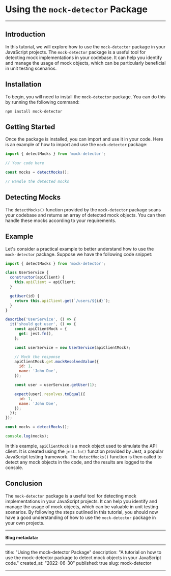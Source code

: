 # Using the `mock-detector` Package

---

## Introduction

In this tutorial, we will explore how to use the `mock-detector` package in your JavaScript projects. The `mock-detector` package is a useful tool for detecting mock implementations in your codebase. It can help you identify and manage the usage of mock objects, which can be particularly beneficial in unit testing scenarios.

## Installation

To begin, you will need to install the `mock-detector` package. You can do this by running the following command:

```shell
npm install mock-detector
```

## Getting Started

Once the package is installed, you can import and use it in your code. Here is an example of how to import and use the `mock-detector` package:

```javascript
import { detectMocks } from 'mock-detector';

// Your code here

const mocks = detectMocks();

// Handle the detected mocks
```

## Detecting Mocks

The `detectMocks()` function provided by the `mock-detector` package scans your codebase and returns an array of detected mock objects. You can then handle these mocks according to your requirements.

## Example

Let's consider a practical example to better understand how to use the `mock-detector` package. Suppose we have the following code snippet:

```javascript
import { detectMocks } from 'mock-detector';

class UserService {
  constructor(apiClient) {
    this.apiClient = apiClient;
  }

  getUser(id) {
    return this.apiClient.get(`/users/${id}`);
  }
}

describe('UserService', () => {
  it('should get user', () => {
    const apiClientMock = {
      get: jest.fn(),
    };

    const userService = new UserService(apiClientMock);

    // Mock the response
    apiClientMock.get.mockResolvedValue({
      id: 1,
      name: 'John Doe',
    });

    const user = userService.getUser(1);

    expect(user).resolves.toEqual({
      id: 1,
      name: 'John Doe',
    });
  });
});

const mocks = detectMocks();

console.log(mocks);
```

In this example, `apiClientMock` is a mock object used to simulate the API client. It is created using the `jest.fn()` function provided by Jest, a popular JavaScript testing framework. The `detectMocks()` function is then called to detect any mock objects in the code, and the results are logged to the console.

## Conclusion

The `mock-detector` package is a useful tool for detecting mock implementations in your JavaScript projects. It can help you identify and manage the usage of mock objects, which can be valuable in unit testing scenarios. By following the steps outlined in this tutorial, you should now have a good understanding of how to use the `mock-detector` package in your own projects.

---

**Blog metadata:**

---
title: "Using the mock-detector Package"
description: "A tutorial on how to use the mock-detector package to detect mock objects in your JavaScript code."
created_at: "2022-06-30"
published: true
slug: mock-detector

---